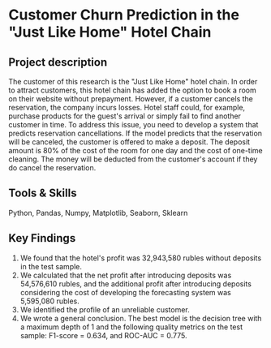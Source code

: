 # Customer Churn Prediction in the "Just Like Home" Hotel Chain

## Project description 
The customer of this research is the "Just Like Home" hotel chain. In order to attract customers, this hotel chain has added the option to book a room on their website without prepayment. However, if a customer cancels the reservation, the company incurs losses. Hotel staff could, for example, purchase products for the guest's arrival or simply fail to find another customer in time. To address this issue, you need to develop a system that predicts reservation cancellations. If the model predicts that the reservation will be canceled, the customer is offered to make a deposit. The deposit amount is 80% of the cost of the room for one day and the cost of one-time cleaning. The money will be deducted from the customer's account if they do cancel the reservation.

## Tools & Skills
Python, Pandas, Numpy, Matplotlib, Seaborn, Sklearn

## Key Findings

1) We found that the hotel's profit was 32,943,580 rubles without deposits in the test sample.
2) We calculated that the net profit after introducing deposits was 54,576,610 rubles, and the additional profit after introducing deposits considering the cost of developing the forecasting system was 5,595,080 rubles.
3) We identified the profile of an unreliable customer.
4) We wrote a general conclusion. The best model is the decision tree with a maximum depth of 1 and the following quality metrics on the test sample: F1-score = 0.634, and ROC-AUC = 0.775.
